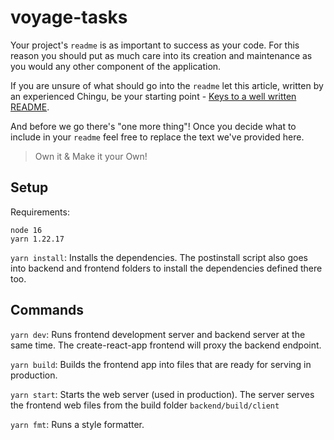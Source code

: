 # voyage-tasks

Your project's `readme` is as important to success as your code. For 
this reason you should put as much care into its creation and maintenance
as you would any other component of the application.

If you are unsure of what should go into the `readme` let this article,
written by an experienced Chingu, be your starting point - 
[Keys to a well written README](https://tinyurl.com/yk3wubft).

And before we go there's "one more thing"! Once you decide what to include
in your `readme` feel free to replace the text we've provided here.

> Own it & Make it your Own!

## Setup

Requirements:
```
node 16
yarn 1.22.17
```

`yarn install`: Installs the dependencies. The postinstall script also
goes into backend and frontend folders to install the dependencies defined
there too.

## Commands

`yarn dev`: Runs frontend development server and backend server at the
same time. The create-react-app frontend will proxy the backend endpoint.

`yarn build`: Builds the frontend app into files that are ready for
serving in production.

`yarn start`: Starts the web server (used in production). The server
serves the frontend web files from the build folder `backend/build/client`

`yarn fmt`: Runs a style formatter.
